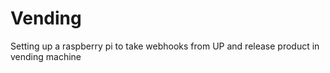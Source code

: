 # Vending
Setting up a raspberry pi to take webhooks from UP and release product in vending machine
